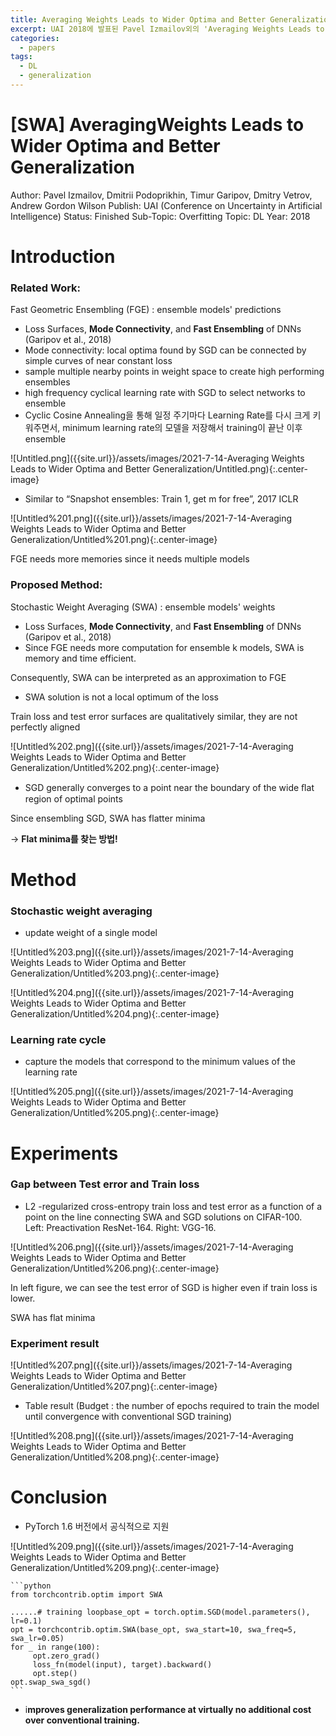 ```yaml
---
title: Averaging Weights Leads to Wider Optima and Better Generalization
excerpt: UAI 2018에 발표된 Pavel Izmailov외의 'Averaging Weights Leads to Wider Optima and Better Generalization' 논문을 요약한 글입니다.
categories:
  - papers
tags:
  - DL
  - generalization
---
```

# [SWA] AveragingWeights Leads to Wider Optima and Better Generalization

Author: Pavel Izmailov, Dmitrii Podoprikhin, Timur Garipov, Dmitry Vetrov, Andrew Gordon Wilson
Publish: UAI (Conference on Uncertainty in Artificial Intelligence)
Status: Finished
Sub-Topic: Overfitting
Topic: DL
Year: 2018

# Introduction

### Related Work:
Fast Geometric Ensembling (FGE) : ensemble models' predictions

- Loss Surfaces, **Mode Connectivity**, and **Fast Ensembling** of DNNs (Garipov et al., 2018)
- Mode connectivity: local optima found by SGD can be connected by simple curves of near constant loss
- sample multiple nearby points in weight space to create high performing ensembles
- high frequency cyclical learning rate with SGD to select networks to ensemble
- Cyclic Cosine Annealing을 통해 일정 주기마다 Learning Rate를 다시 크게 키워주면서, minimum learning rate의 모델을 저장해서 training이 끝난 이후 ensemble

![Untitled.png]({{site.url}}/assets/images/2021-7-14-Averaging Weights Leads to Wider Optima and Better Generalization/Untitled.png){:.center-image}

- Similar to “Snapshot ensembles: Train 1, get m for free”, 2017 ICLR

![Untitled%201.png]({{site.url}}/assets/images/2021-7-14-Averaging Weights Leads to Wider Optima and Better Generalization/Untitled%201.png){:.center-image}

FGE needs more memories since it needs multiple models

### Proposed Method:
Stochastic Weight Averaging (SWA) : ensemble models' weights

- Loss Surfaces, **Mode Connectivity**, and **Fast Ensembling** of DNNs (Garipov et al., 2018)
- Since FGE needs more computation for ensemble k models, SWA is memory and time efficient.

Consequently, SWA can be interpreted as an approximation to FGE

- SWA solution is not a local optimum of the loss

Train loss and test error surfaces are qualitatively similar, they are not perfectly aligned

![Untitled%202.png]({{site.url}}/assets/images/2021-7-14-Averaging Weights Leads to Wider Optima and Better Generalization/Untitled%202.png){:.center-image}

- SGD generally converges to a point near the boundary of the wide ﬂat region of optimal points

Since ensembling SGD, SWA has flatter minima

→ **Flat minima를 찾는 방법!**

# Method

### Stochastic weight averaging

- update weight of a single model

![Untitled%203.png]({{site.url}}/assets/images/2021-7-14-Averaging Weights Leads to Wider Optima and Better Generalization/Untitled%203.png){:.center-image}

![Untitled%204.png]({{site.url}}/assets/images/2021-7-14-Averaging Weights Leads to Wider Optima and Better Generalization/Untitled%204.png){:.center-image}

### Learning rate cycle

- capture the models that correspond to the minimum values of the learning rate

![Untitled%205.png]({{site.url}}/assets/images/2021-7-14-Averaging Weights Leads to Wider Optima and Better Generalization/Untitled%205.png){:.center-image}

# Experiments

### Gap between Test error and Train loss

- L2 -regularized cross-entropy train loss and test error as a function of a point on the line connecting SWA and  SGD  solutions  on CIFAR-100.  
Left:  Preactivation  ResNet-164.   Right:  VGG-16.

![Untitled%206.png]({{site.url}}/assets/images/2021-7-14-Averaging Weights Leads to Wider Optima and Better Generalization/Untitled%206.png){:.center-image}

In left figure, we can see the test error of SGD is higher even if train loss is lower.

SWA has flat minima

### Experiment result

![Untitled%207.png]({{site.url}}/assets/images/2021-7-14-Averaging Weights Leads to Wider Optima and Better Generalization/Untitled%207.png){:.center-image}

- Table result (Budget : the number of epochs required to train the model until convergence with conventional SGD training)

![Untitled%208.png]({{site.url}}/assets/images/2021-7-14-Averaging Weights Leads to Wider Optima and Better Generalization/Untitled%208.png){:.center-image}

# Conclusion

- PyTorch 1.6 버전에서 공식적으로 지원

![Untitled%209.png]({{site.url}}/assets/images/2021-7-14-Averaging Weights Leads to Wider Optima and Better Generalization/Untitled%209.png){:.center-image}

    ```python
    from torchcontrib.optim import SWA

    ......# training loopbase_opt = torch.optim.SGD(model.parameters(), lr=0.1)
    opt = torchcontrib.optim.SWA(base_opt, swa_start=10, swa_freq=5, swa_lr=0.05)
    for _ in range(100):
         opt.zero_grad()
         loss_fn(model(input), target).backward()
         opt.step()
    opt.swap_swa_sgd()
    ```

- i**mproves generalization performance at virtually no additional cost over conventional training.**
